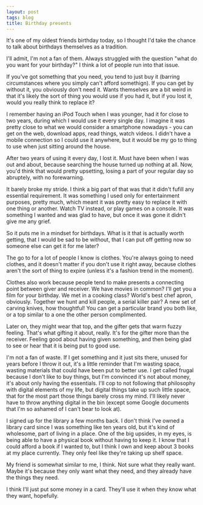 ```yaml
---
layout: post
tags: blog
title: Birthday presents
---
```


It's one of my oldest friends birthday today, so I thought I'd take the chance
to talk about birthdays themselves as a tradition.

I'll admit, I'm not a fan of them. Always struggled with the question "what 
do you want for your birthday?" I think a lot of people run into that issue.

If you've got something that you need, you tend to just buy it (barring 
circumstances where you simply can't afford somethign). If you can get by 
without it, you obviously don't need it. Wants themselves are a bit weird in 
that it's likely the sort of thing you would use if you had it, but if you lost
it, would you really think to replace it?

I remember having an iPod Touch when I was younger, had it for close to two 
years, during which I would use it every single day. I imagine it was pretty 
close to what we would consider a smartphone nowadays - you can get on the web,
download apps, read things, watch videos. I didn't have a mobile connection so
I could use it anywhere, but it would be my go to thing to use when just 
sitting around the house.

After two years of using it every day, I lost it. Must have been when I was out
and about, because searching the house turned up nothing at all. Now, you'd
think that would pretty upsetting, losing a part of your regular day so 
abruptely, with no forewarning.

It barely broke my stride. I think a big part of that was that it didn't fufill
any essential requirement. It was something I used only for entertainment 
purposes, pretty much, which meant it was pretty easy to replace it with one 
thing or another. Watch TV instead, or play games on a console. It was 
something I wanted and was glad to have, but once it was gone it didn't give me
any grief.

So it puts me in a mindset for birthdays. What is it that is actually worth 
getting, that I would be sad to be without, that I can put off getting now so
someone else can get it for me later?

The go to for a lot of people I know is clothes. You're always going to need 
clothes, and it doesn't matter if you don't use it right away, because clothes 
aren't the sort of thing to expire (unless it's a fashion trend in the moment).

Clothes also work because people tend to make presents a connecting point 
between giver and receiver. We have movies in common? I'll get you a film for 
your birthday. We met in a cooking class? World's best chef apron, obviously.
Together we hunt and kill people, a serial killer pair? A new set of carving 
knives, how thoughtful! You can get a particular brand you both like, or a 
top similar to a one the other person complimented.

Later on, they might wear that top, and the gifter gets that warm fuzzy 
feeling. That's what gifting it about, really. It's for the gifter more than 
the receiver. Feeling good about having given something, and then being glad 
to see or hear that it is being put to good use.

I'm not a fan of waste. If I get something and it just sits there, unused for 
years before I throw it out, it's a little reminder that I'm wasting space, 
wasting materials that could have been put to better use. I get called frugal 
because I don't like to buy things, but I'm convinced it's not about money, 
it's about only having the essentials. I'll cop to not following that 
philosophy with digital elements of my life, but digital things take up such 
little space, that for the most part those things barely cross my mind. I'll 
likely never have to throw anything digital in the bin (except some Google 
documents that I'm so ashamed of I can't bear to look at).

I signed up for the library a few months back. I don't think I've owned a 
library card since I was something like ten years old, but it's kind of 
wholesome, part of living in a place. One of the big upsides, in my eyes, is 
being able to have a physical book without having to keep it. I know that I 
could afford a book if I wanted to, but I think I own and keep about 3 books at
my place currently. They only feel like they're taking up shelf space.

My friend is somewhat similar to me, I think. Not sure what they really want. 
Maybe it's because they only want what they need, and they already have the 
things they need.

I think I'll just put some money in a card. They'll use it when they know what 
they want, hopefully.
